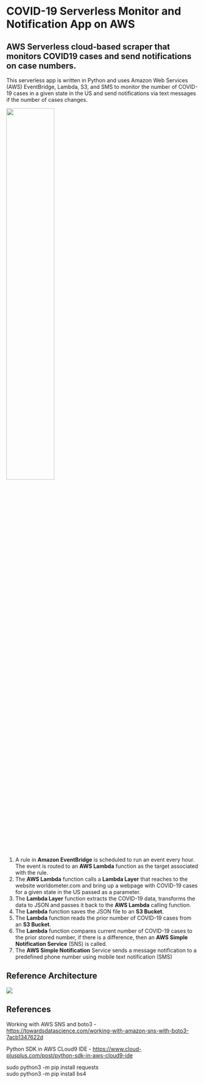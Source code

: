 # COVID-19 Serverless Monitor and Notification App on AWS
## AWS Serverless cloud-based scraper that monitors COVID19 cases and send notifications on case numbers.

This serverless app is written in Python and uses Amazon Web Services (AWS) EventBridge, Lambda, S3, and SMS to monitor the number of COVID-19 cases in a given state in the US and send notifications via text messages if the number of cases changes.

<img src="https://user-images.githubusercontent.com/25143822/171071316-c2889ff6-ea21-409c-8a71-67bd258a5726.png" width="50%" height="50%">

1. A rule in **Amazon EventBridge** is scheduled to run an event every hour. The event is routed to an **AWS Lambda** function as the target associated with the rule.
2. The **AWS Lambda** function calls a **Lambda Layer** that reaches to the website worldometer.com and bring up a webpage with COVID-19 cases for a given state in the US passed as a parameter.
3. The **Lambda Layer** function extracts the COVID-19 data, transforms the data to JSON and passes it back to the **AWS Lambda** calling function.
4. The **Lambda** function saves the JSON file to an **S3 Bucket**.
5. The **Lambda** function reads the prior number of COVID-19 cases from an **S3 Bucket**.
6. The **Lambda** function compares current number of COVID-19 cases to the prior stored number, if there is a difference, then an **AWS Simple Notification Service** (SNS) is called.
7. The **AWS Simple Notification** Service sends a message notification to a predefined phone number using mobile text notification (SMS)

## Reference Architecture
<img src="https://user-images.githubusercontent.com/25143822/171071771-7e10c256-3df4-4a73-89e6-0c7c4835e0b9.png">

## References
Working with AWS SNS and boto3 -
https://towardsdatascience.com/working-with-amazon-sns-with-boto3-7acb1347622d

Python SDK in AWS CLoud9 IDE - https://www.cloud-plusplus.com/post/python-sdk-in-aws-cloud9-ide

 sudo python3 -m pip install requests  
 sudo python3 -m pip install bs4 

